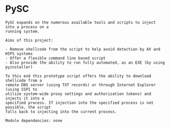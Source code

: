 PySC
====

    PySC expands on the numerous available tools and scripts to inject into a process on a
    running system.

    Aims of this project:

    - Remove shellcode from the script to help avoid detection by AV and HIPS systems
    - Offer a flexible command line based script
    - Also provide the ability to run fully automated, as an EXE (by using pyinstaller)

    To this end this prototype script offers the ability to download shellcode from a
    remote DNS server (using TXT records) or through Internet Explorer (using SSPI to
    utilize system-wide proxy settings and authorization tokens) and injects it into a
    specified process. If injection into the specified process is not possible, the script
    falls back to injecting into the current process.

    Module dependancies: none
